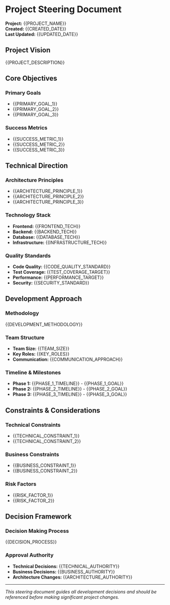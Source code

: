 # Project Steering Document

**Project:** {{PROJECT_NAME}}  
**Created:** {{CREATED_DATE}}  
**Last Updated:** {{UPDATED_DATE}}

## Project Vision

{{PROJECT_DESCRIPTION}}

## Core Objectives

### Primary Goals
- {{PRIMARY_GOAL_1}}
- {{PRIMARY_GOAL_2}}
- {{PRIMARY_GOAL_3}}

### Success Metrics
- {{SUCCESS_METRIC_1}}
- {{SUCCESS_METRIC_2}}
- {{SUCCESS_METRIC_3}}

## Technical Direction

### Architecture Principles
- {{ARCHITECTURE_PRINCIPLE_1}}
- {{ARCHITECTURE_PRINCIPLE_2}}
- {{ARCHITECTURE_PRINCIPLE_3}}

### Technology Stack
- **Frontend:** {{FRONTEND_TECH}}
- **Backend:** {{BACKEND_TECH}}
- **Database:** {{DATABASE_TECH}}
- **Infrastructure:** {{INFRASTRUCTURE_TECH}}

### Quality Standards
- **Code Quality:** {{CODE_QUALITY_STANDARD}}
- **Test Coverage:** {{TEST_COVERAGE_TARGET}}
- **Performance:** {{PERFORMANCE_TARGET}}
- **Security:** {{SECURITY_STANDARD}}

## Development Approach

### Methodology
{{DEVELOPMENT_METHODOLOGY}}

### Team Structure
- **Team Size:** {{TEAM_SIZE}}
- **Key Roles:** {{KEY_ROLES}}
- **Communication:** {{COMMUNICATION_APPROACH}}

### Timeline & Milestones
- **Phase 1:** {{PHASE_1_TIMELINE}} - {{PHASE_1_GOAL}}
- **Phase 2:** {{PHASE_2_TIMELINE}} - {{PHASE_2_GOAL}}
- **Phase 3:** {{PHASE_3_TIMELINE}} - {{PHASE_3_GOAL}}

## Constraints & Considerations

### Technical Constraints
- {{TECHNICAL_CONSTRAINT_1}}
- {{TECHNICAL_CONSTRAINT_2}}

### Business Constraints
- {{BUSINESS_CONSTRAINT_1}}
- {{BUSINESS_CONSTRAINT_2}}

### Risk Factors
- {{RISK_FACTOR_1}}
- {{RISK_FACTOR_2}}

## Decision Framework

### Decision Making Process
{{DECISION_PROCESS}}

### Approval Authority
- **Technical Decisions:** {{TECHNICAL_AUTHORITY}}
- **Business Decisions:** {{BUSINESS_AUTHORITY}}
- **Architecture Changes:** {{ARCHITECTURE_AUTHORITY}}

---

*This steering document guides all development decisions and should be referenced before making significant project changes.*